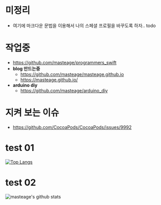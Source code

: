 # 미정리

* 여기에 마크다운 문법을 이용해서 나의 스페셜 프로필을 바꾸도록 하자.. todo

# 작업중

* https://github.com/masteage/programmers_swift
* **blog 만드는중**
   * https://github.com/masteage/masteage.github.io
   * https://masteage.github.io/
* **arduino diy**
   * https://github.com/masteage/arduino_diy

# 지켜 보는 이슈

* https://github.com/CocoaPods/CocoaPods/issues/9992

# test 01
[![Top Langs](https://github-readme-stats.vercel.app/api/top-langs/?username=masteage)](https://github.com/anuraghazra/github-readme-stats)

# test 02
![masteage's github stats](https://github-readme-stats.vercel.app/api?username=masteage&show_icons=true&theme=radical)
